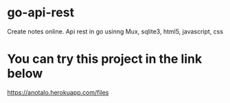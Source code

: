 # go-api-rest
Create notes online. Api rest in go usinng Mux, sqlite3, html5, javascript, css
# You can try this project in the link below

https://anotalo.herokuapp.com/files
